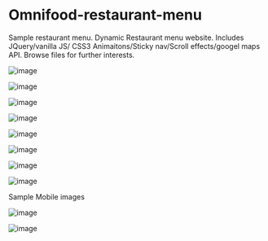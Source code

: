 # Omnifood-restaurant-menu
Sample restaurant menu. Dynamic Restaurant menu website. Includes JQuery/vanilla JS/ CSS3 Animaitons/Sticky nav/Scroll effects/googel maps API.
Browse files for further interests. 

![image](https://user-images.githubusercontent.com/23155302/39592820-f32689b2-4ed5-11e8-86ab-b02e31f8b749.png)

![image](https://user-images.githubusercontent.com/23155302/39592846-09bf8610-4ed6-11e8-8773-681fbcf690fc.png)

![image](https://user-images.githubusercontent.com/23155302/39592866-1eb4baf4-4ed6-11e8-8055-4e53e9c6b041.png)

![image](https://user-images.githubusercontent.com/23155302/39592891-35f15d62-4ed6-11e8-9991-75b7e7d68448.png)

![image](https://user-images.githubusercontent.com/23155302/39592926-4ec04d30-4ed6-11e8-9296-d96a47c8b154.png)

![image](https://user-images.githubusercontent.com/23155302/39592939-62e470ca-4ed6-11e8-938d-2f79f301ceec.png)

![image](https://user-images.githubusercontent.com/23155302/39592957-77361024-4ed6-11e8-8a1e-301deb6f709d.png)

![image](https://user-images.githubusercontent.com/23155302/39592995-90362424-4ed6-11e8-99d6-76dcc921ef7b.png)

Sample Mobile images 

![image](https://user-images.githubusercontent.com/23155302/39593728-a93a3134-4ed8-11e8-865a-605f8f4e6675.png)

![image](https://user-images.githubusercontent.com/23155302/39593813-e5edb40c-4ed8-11e8-8808-a1bc5830330a.png)



